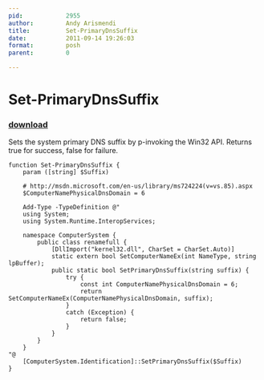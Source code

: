 ```yaml
---
pid:            2955
author:         Andy Arismendi
title:          Set-PrimaryDnsSuffix
date:           2011-09-14 19:26:03
format:         posh
parent:         0

---
```


# Set-PrimaryDnsSuffix

### [download](Scripts\2955.ps1)

Sets the system primary DNS suffix by p-invoking the Win32 API. Returns true for success, false for failure.

```posh
function Set-PrimaryDnsSuffix {
	param ([string] $Suffix)
	
	# http://msdn.microsoft.com/en-us/library/ms724224(v=vs.85).aspx
	$ComputerNamePhysicalDnsDomain = 6
	
	Add-Type -TypeDefinition @"
	using System;
	using System.Runtime.InteropServices;

	namespace ComputerSystem {
	    public class renamefull {
	        [DllImport("kernel32.dll", CharSet = CharSet.Auto)]
	        static extern bool SetComputerNameEx(int NameType, string lpBuffer);
	        public static bool SetPrimaryDnsSuffix(string suffix) {
	            try {
	                const int ComputerNamePhysicalDnsDomain = 6;
	                return SetComputerNameEx(ComputerNamePhysicalDnsDomain, suffix);
	            }
	            catch (Exception) {
	                return false;
	            }
	        }
	    }
	}
"@
	[ComputerSystem.Identification]::SetPrimaryDnsSuffix($Suffix)
}
```
